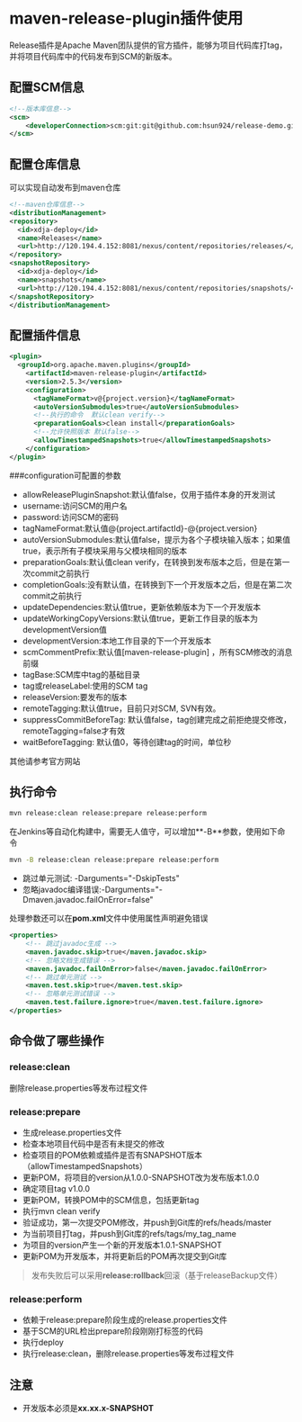 # maven-release-plugin插件使用

Release插件是Apache Maven团队提供的官方插件，能够为项目代码库打tag，并将项目代码库中的代码发布到SCM的新版本。

## 配置SCM信息
```xml
<!--版本库信息-->
<scm>
	<developerConnection>scm:git:git@github.com:hsun924/release-demo.git</developerConnection>
</scm>
```

## 配置仓库信息
可以实现自动发布到maven仓库

```xml
<!--maven仓库信息-->
<distributionManagement>
<repository>
  <id>xdja-deploy</id>
  <name>Releases</name>
  <url>http://120.194.4.152:8081/nexus/content/repositories/releases/</url>
</repository>
<snapshotRepository>
  <id>xdja-deploy</id>
  <name>snapshots</name>
  <url>http://120.194.4.152:8081/nexus/content/repositories/snapshots/</url>
</snapshotRepository>
</distributionManagement>
```

## 配置插件信息
```xml
<plugin>
  <groupId>org.apache.maven.plugins</groupId>
    <artifactId>maven-release-plugin</artifactId>
    <version>2.5.3</version>
    <configuration>
      <tagNameFormat>v@{project.version}</tagNameFormat>
      <autoVersionSubmodules>true</autoVersionSubmodules>
      <!--执行的命令  默认clean verify-->
      <preparationGoals>clean install</preparationGoals>
      <!--允许快照版本 默认false-->
      <allowTimestampedSnapshots>true</allowTimestampedSnapshots>
    </configuration>
</plugin>
```
###configuration可配置的参数

* allowReleasePluginSnapshot:默认值false，仅用于插件本身的开发测试
* username:访问SCM的用户名
* password:访问SCM的密码
* tagNameFormat:默认值@{project.artifactId}-@{project.version}
* autoVersionSubmodules:默认值false，提示为各个子模块输入版本；如果值true，表示所有子模块采用与父模块相同的版本
* preparationGoals:默认值clean verify，在转换到发布版本之后，但是在第一次commit之前执行
* completionGoals:没有默认值，在转换到下一个开发版本之后，但是在第二次commit之前执行
* updateDependencies:默认值true，更新依赖版本为下一个开发版本
* updateWorkingCopyVersions:默认值true，更新工作目录的版本为developmentVersion值
* developmentVersion:本地工作目录的下一个开发版本
* scmCommentPrefix:默认值[maven-release-plugin] ，所有SCM修改的消息前缀
* tagBase:SCM库中tag的基础目录
* tag或releaseLabel:使用的SCM tag
* releaseVersion:要发布的版本
* remoteTagging:默认值true，目前只对SCM, SVN有效。
* suppressCommitBeforeTag: 默认值false，tag创建完成之前拒绝提交修改，remoteTagging=false才有效
* waitBeforeTagging: 默认值0，等待创建tag的时间，单位秒

其他请参考官方网站

## 执行命令
```sh
mvn release:clean release:prepare release:perform
```
在Jenkins等自动化构建中，需要无人值守，可以增加**-B**参数，使用如下命令
```sh
mvn -B release:clean release:prepare release:perform
```

* 跳过单元测试: -Darguments="-DskipTests"
* 忽略javadoc编译错误:-Darguments="-Dmaven.javadoc.failOnError=false"

处理参数还可以在**pom.xml**文件中使用属性声明避免错误
```xml
<properties>
    <!-- 跳过javadoc生成 -->
    <maven.javadoc.skip>true</maven.javadoc.skip>
    <!-- 忽略文档生成错误 -->
    <maven.javadoc.failOnError>false</maven.javadoc.failOnError>
    <!-- 跳过单元测试 -->
    <maven.test.skip>true</maven.test.skip>
    <!-- 忽略单元测试错误 -->
    <maven.test.failure.ignore>true</maven.test.failure.ignore>
</properties>
```

## 命令做了哪些操作

### release:clean
删除release.properties等发布过程文件

### release:prepare
* 生成release.properties文件
* 检查本地项目代码中是否有未提交的修改
* 检查项目的POM依赖或插件是否有SNAPSHOT版本（allowTimestampedSnapshots）
* 更新POM，将项目的version从1.0.0-SNAPSHOT改为发布版本1.0.0
* 确定项目tag v1.0.0
* 更新POM，转换POM中的SCM信息，包括更新tag
* 执行mvn clean verify
* 验证成功，第一次提交POM修改，并push到Git库的refs/heads/master
* 为当前项目打tag，并push到Git库的refs/tags/my_tag_name
* 为项目的version产生一个新的开发版本1.0.1-SNAPSHOT
* 更新POM为开发版本，并将更新后的POM再次提交到Git库

>发布失败后可以采用**release:rollback**回滚（基于releaseBackup文件）

### release:perform
* 依赖于release:prepare阶段生成的release.properties文件
* 基于SCM的URL检出prepare阶段刚刚打标签的代码
* 执行deploy
* 执行release:clean，删除release.properties等发布过程文件


## 注意

* 开发版本必须是**xx.xx.x-SNAPSHOT**